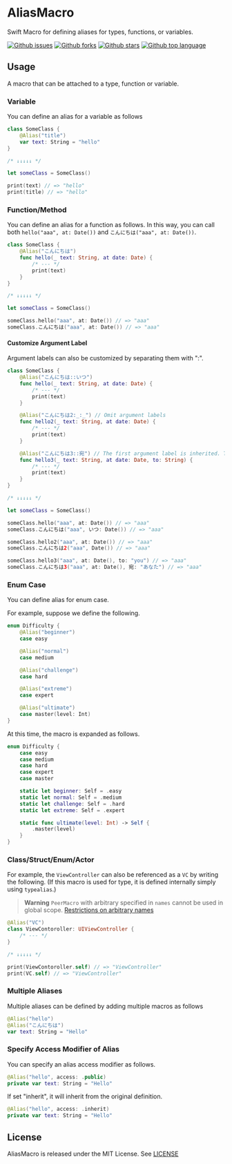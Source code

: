 # AliasMacro

Swift Macro for defining aliases for types, functions, or variables.

<!-- # Badges -->

[![Github issues](https://img.shields.io/github/issues/p-x9/AliasMacro)](https://github.com/p-x9/AliasMacro/issues)
[![Github forks](https://img.shields.io/github/forks/p-x9/AliasMacro)](https://github.com/p-x9/AliasMacro/network/members)
[![Github stars](https://img.shields.io/github/stars/p-x9/AliasMacro)](https://github.com/p-x9/AliasMacro/stargazers)
[![Github top language](https://img.shields.io/github/languages/top/p-x9/AliasMacro)](https://github.com/p-x9/AliasMacro/)

## Usage

A macro that can be attached to a type, function or variable.

### Variable

You can define an alias for a variable as follows

```swift
class SomeClass {
    @Alias("title")
    var text: String = "hello"
}

/* ↓↓↓↓↓ */

let someClass = SomeClass()

print(text) // => "hello"
print(title) // => "hello"
```

### Function/Method

You can define an alias for a function as follows.
In this way, you can call both `hello("aaa", at: Date())` and `こんにちは("aaa", at: Date())`.

```swift
class SomeClass {
    @Alias("こんにちは")
    func hello(_ text: String, at date: Date) {
        /* --- */
        print(text)
    }
}

/* ↓↓↓↓↓ */

let someClass = SomeClass()

someClass.hello("aaa", at: Date()) // => "aaa"
someClass.こんにちは("aaa", at: Date()) // => "aaa"
```

#### Customize Argument Label

Argument labels can also be customized by separating them with ":".

```swift
class SomeClass {
    @Alias("こんにちは::いつ")
    func hello(_ text: String, at date: Date) {
        /* --- */
        print(text)
    }

    @Alias("こんにちは2:_:_") // Omit argument labels
    func hello2(_ text: String, at date: Date) {
        /* --- */
        print(text)
    }

    @Alias("こんにちは3::宛") // The first argument label is inherited. The second is customized
    func hello3(_ text: String, at date: Date, to: String) {
        /* --- */
        print(text)
    }
}

/* ↓↓↓↓↓ */

let someClass = SomeClass()

someClass.hello("aaa", at: Date()) // => "aaa"
someClass.こんにちは("aaa", いつ: Date()) // => "aaa"

someClass.hello2("aaa", at: Date()) // => "aaa"
someClass.こんにちは2("aaa", Date()) // => "aaa"

someClass.hello3("aaa", at: Date(), to: "you") // => "aaa"
someClass.こんにちは3("aaa", at: Date(), 宛: "あなた") // => "aaa"
```

### Enum Case

You can define alias for enum case.

For example, suppose we define the following.

```swift
enum Difficulty {
    @Alias("beginner")
    case easy

    @Alias("normal")
    case medium

    @Alias("challenge")
    case hard

    @Alias("extreme")
    case expert

    @Alias("ultimate")
    case master(level: Int)
}
```

At this time, the macro is expanded as follows.

```swift
enum Difficulty {
    case easy
    case medium
    case hard
    case expert
    case master

    static let beginner: Self = .easy
    static let normal: Self = .medium
    static let challenge: Self = .hard
    static let extreme: Self = .expert

    static func ultimate(level: Int) -> Self {
        .master(level)
    }
}
```

### Class/Struct/Enum/Actor

For example, the `ViewController` can also be referenced as a `VC` by writing the following.
(If this macro is used for type, it is defined internally simply using `typealias`.)

> **Warning**
> `PeerMacro` with arbitrary specified in `names` cannot be used in global scope.
> [Restrictions on arbitrary names](https://github.com/apple/swift-evolution/blob/main/proposals/0389-attached-macros.md#restrictions-on-arbitrary-names)

```swift
@Alias("VC")
class ViewContoroller: UIViewController {
    /* --- */
}

/* ↓↓↓↓↓ */

print(ViewContoroller.self) // => "ViewController"
print(VC.self) // => "ViewController"
```

### Multiple Aliases

Multiple aliases can be defined by adding multiple macros as follows

```swift
@Alias("hello")
@Alias("こんにちは")
var text: String = "Hello"
```

### Specify Access Modifier of Alias

You can specify an alias access modifier as follows.

```swift
@Alias("hello", access: .public)
private var text: String = "Hello"
```

If set "inherit", it will inherit from the original definition.

```swift
@Alias("hello", access: .inherit)
private var text: String = "Hello"
```

## License

AliasMacro is released under the MIT License. See [LICENSE](./LICENSE)
